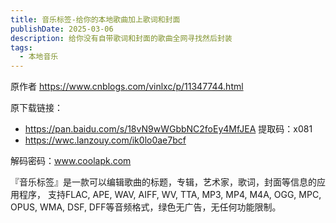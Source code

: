 ```yaml
---
title: 音乐标签-给你的本地歌曲加上歌词和封面
publishDate: 2025-03-06
description: 给你没有自带歌词和封面的歌曲全网寻找然后封装
tags:
  - 本地音乐
---
```

原作者 https://www.cnblogs.com/vinlxc/p/11347744.html

原下载链接：

* https://pan.baidu.com/s/18vN9wWGbbNC2foEy4MfJEA 提取码：x081    
* https://wwc.lanzouy.com/ik0lo0ae7bcf

解码密码：www.coolapk.com

『音乐标签』是一款可以编辑歌曲的标题，专辑，艺术家，歌词，封面等信息的应用程序， 支持FLAC, APE, WAV, AIFF, WV, TTA, MP3, MP4, M4A, OGG, MPC, OPUS, WMA, DSF, DFF等音频格式，绿色无广告，无任何功能限制。
